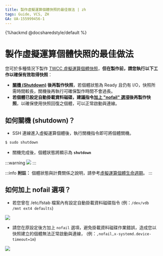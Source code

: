 ```yaml
---
title: 製作虛擬運算個體快照的最佳做法 | zh
tags: Guide, VCS, ZH
GA: UA-155999456-1
---
```


{%hackmd @docsharedstyle/default %}

# 製作虛擬運算個體快照的最佳做法

您可於多種情況下製作 [TWCC 虛擬運算個體快照](https://www.twcc.ai/doc?page=vm#%E5%BF%AB%E7%85%A7)，**但在製作前，請您執行以下工作以確保有效取得快照**：

- **[關機 (Shutdown)](#如何關機-shutdown？) 後再製作快照**，若個體狀態為 Ready 且仍有 I/O，快照所需時間較長，關機後再執行可確保製作時間不會過長。
- **若個體已設定自動掛載資料磁碟，建議指令[加上 "nofail" 選項](#如何加上-nofail-選項？)後再製作快照**，以確保使用快照回復之個體，可以正常啟動與連線。


## 如何關機 (shutdown)？

- SSH 連線進入虛擬運算個體後，執行關機指令即可將個體關機。 

```bash
$ sudo shutdown
```

- 關機完成後，個體狀態將顯示為 **`shutdown`**

:::warning
![](https://cos.twcc.ai/SYS-MANUAL/uploads/upload_d0a1329d89f244dfca9d602ef826b0dd.png)
:::

:::info
<i class="fa fa-paperclip fa-20" aria-hidden="true"></i> **附註：** 
個體狀態與計費關係之說明，請參考[<ins>虛擬運算個體生命週期</ins>](https://www.twcc.ai/doc?page=concept-vcs-lifecycle)。
:::



## 如何加上 nofail 選項？

- 若您曾在 /etc/fstab 檔案內有設定自動掛載資料磁碟指令
(例：`/dev/vdb /mnt ext4 defaults`)

![](https://cos.twcc.ai/SYS-MANUAL/uploads/upload_856cd2fa7cd4c6d40fe452e2502aafa9.png)

- 請您在原設定後方加上 `nofail` 選項，避免掛載資料磁碟作業錯誤，造成您以快照建立的個體無法正常啟動與連線，
(例：`,nofail,x-systemd.device-timeout=1m`)

![](https://cos.twcc.ai/SYS-MANUAL/uploads/upload_95662b57c57e1a5e8a61ea55502359a8.png)